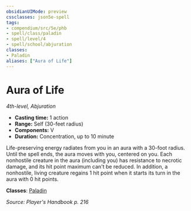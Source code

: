 ```yaml
---
obsidianUIMode: preview
cssclasses: json5e-spell
tags:
- compendium/src/5e/phb
- spell/class/paladin
- spell/level/4
- spell/school/abjuration
classes:
- Paladin
aliases: ["Aura of Life"]
---
```

# Aura of Life
*4th-level, Abjuration*  

- **Casting time:** 1 action
- **Range:** Self (30-feet radius)
- **Components:** V
- **Duration:** Concentration, up to 10 minute

Life-preserving energy radiates from you in an aura with a 30-foot radius. Until the spell ends, the aura moves with you, centered on you. Each nonhostile creature in the aura (including you) has resistance to necrotic damage, and its hit point maximum can't be reduced. In addition, a nonhostile, living creature regains 1 hit point when it starts its turn in the aura with 0 hit points.

**Classes**: [Paladin](paladin.md)

*Source: Player's Handbook p. 216*
